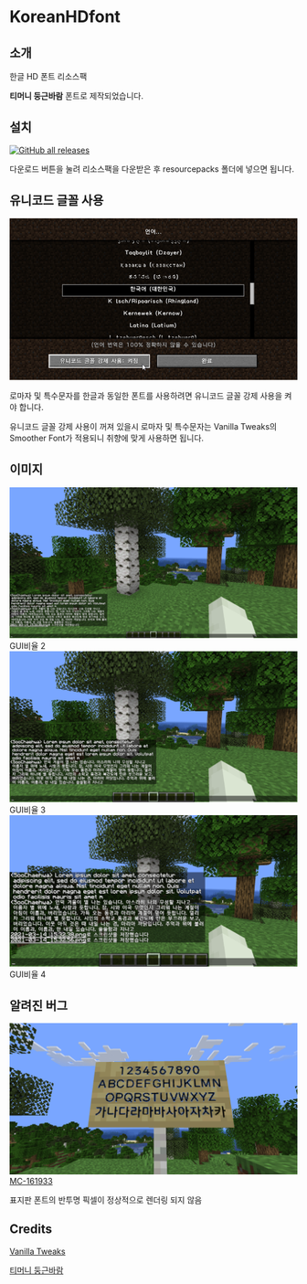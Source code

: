 # KoreanHDfont

## 소개
한글 HD 폰트 리소스팩

**티머니 둥근바람** 폰트로 제작되었습니다.
## 설치

[![GitHub all releases](https://img.shields.io/github/downloads/laxotor/KoreanHDfont/total)](https://github.com/laxotor/KoreanHDfont/releases/download/v1.0.0/korean_hd_font.zip)

다운로드 버튼을 눌려 리소스팩을 다운받은 후 resourcepacks 폴더에 넣으면 됩니다.

## 유니코드 글꼴 사용
![유니코드](./img/88.png)

로마자 및 특수문자를 한글과 동일한 폰트를 사용하려면 유니코드 글꼴 강제 사용을 켜야 합니다.

유니코드 글꼴 강제 사용이 꺼져 있을시 로마자 및 특수문자는 Vanilla Tweaks의 Smoother Font가 적용되니 취향에 맞게 사용하면 됩니다.

## 이미지

![비율2](./img/1.png)
GUI비율 2
![비율3](./img/2.png)
GUI비율 3
![비율4](./img/3.png)
GUI비율 4

## 알려진 버그
![표지판 투명](./img/4.png)
[MC-161933](https://bugs.mojang.com/browse/MC-161933)

표지판 폰트의 반투명 픽셀이 정상적으로 렌더링 되지 않음
## Credits

[Vanilla Tweaks](https://vanillatweaks.net/)

[티머니 둥근바람](https://www.tmoney.co.kr/aeb/cmnctn/ci/ci.dev)
